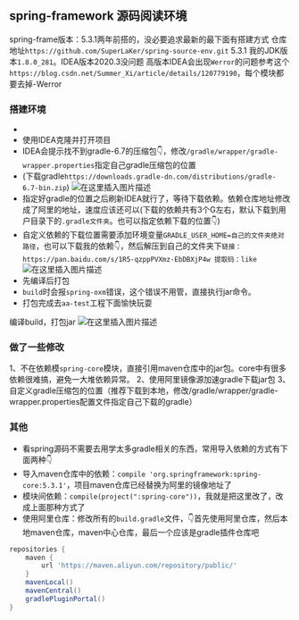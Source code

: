 
spring-framework 源码阅读环境
---
spring-frame版本：5.3.1两年前搭的，没必要追求最新的最下面有搭建方式
仓库地址`https://github.com/SuperLaKer/spring-source-env.git`
5.3.1 我的JDK版本`1.8.0_281`。IDEA版本2020.3没问题
高版本IDEA会出现`Werror`的问题参考这个`https://blog.csdn.net/Summer_Xi/article/details/120779190`，每个模块都要去掉-Werror




### 搭建环境

- 
- 使用IDEA克隆并打开项目
- IDEA会提示找不到gradle-6.7的压缩包👇，修改`/gradle/wrapper/gradle-wrapper.properties`指定自己gradle压缩包的位置
- (下载gradle`https://downloads.gradle-dn.com/distributions/gradle-6.7-bin.zip`)
  ![在这里插入图片描述](https://img-blog.csdnimg.cn/725fa9dd8dfa44f58e45d30ad66041b4.png#pic_center)
- 指定好gradle的位置之后刷新IDEA就行了，等待下载依赖。依赖仓库地址修改成了阿里的地址，速度应该还可以(下载的依赖共有3个G左右，默认下载到用户目录下的`.gradle文件夹`。也可以指定依赖下载的位置👇)
- 自定义依赖的下载位置需要添加环境变量`GRADLE_USER_HOME=自己的文件夹绝对路径`，也可以下载我的依赖👇，然后解压到自己的文件夹下`链接：https://pan.baidu.com/s/1R5-qzppPVXmz-EbDBXjP4w 提取码：like`
  ![在这里插入图片描述](https://img-blog.csdnimg.cn/862f57fb03c24393b164e1860cf69b8c.png#pic_center)
- 先编译后打包
- `build`时会报`spring-oxm`错误，这个错误不用管，直接执行jar命令。
- 打包完成去`aa-test`工程下面愉快玩耍

编译build，打包jar
![在这里插入图片描述](https://img-blog.csdnimg.cn/a03e29609c4c4cd9932e1d6c219f1c3f.png#pic_center)

### 做了一些修改
1、不在依赖模`spring-core`模块，直接引用maven仓库中的jar包。core中有很多依赖很难搞，避免一大堆依赖异常。
2、使用阿里镜像源加速gradle下载jar包
3、自定义gradle压缩包的位置（推荐下载到本地，修改/gradle/wrapper/gradle-wrapper.properties配置文件指定自己下载的gradle）

### 其他
- 看spring源码不需要去用学太多gradle相关的东西，常用导入依赖的方式有下面两种👇
- 导入maven仓库中的依赖：`compile 'org.springframework:spring-core:5.3.1'`，项目maven仓库已经替换为阿里的镜像地址了
- 模块间依赖：`compile(project(":spring-core"))`，我就是把这里改了，改成上面那种方式了
- 使用阿里仓库：修改所有的`build.gradle`文件，👇首先使用阿里仓库，然后本地maven仓库，maven中心仓库，最后一个应该是gradle插件仓库吧
```gradle
repositories {
	maven {
		url 'https://maven.aliyun.com/repository/public/'
	}
	mavenLocal()
	mavenCentral()
	gradlePluginPortal()
}
```